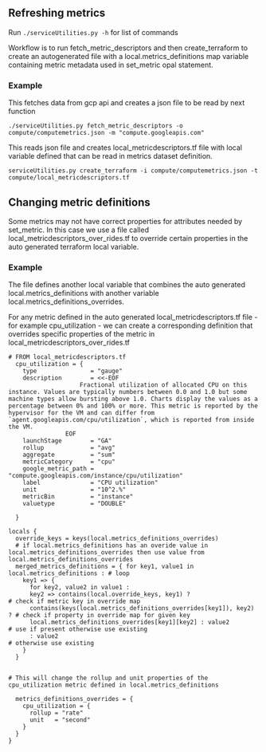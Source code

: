 ## Refreshing metrics
Run ```./serviceUtilities.py -h``` for list of commands

Workflow is to run fetch_metric_descriptors and then create_terraform to create an autogenerated file with a local.metrics_definitions map variable containing metric metadata used in set_metric opal statement.

### Example

This fetches data from gcp api and creates a json file to be read by next function
```
./serviceUtilities.py fetch_metric_descriptors -o compute/computemetrics.json -m "compute.googleapis.com"
```

This reads json file and creates local_metricdescriptors.tf file with local variable defined that can be read in metrics dataset definition.

```
serviceUtilities.py create_terraform -i compute/computemetrics.json -t compute/local_metricdescriptors.tf 
```

## Changing metric definitions
Some metrics may not have correct properties for attributes needed by set_metric.  In this case we use a file called local_metricdescriptors_over_rides.tf to override certain properties in the auto generated terraform local variable.

### Example
The file defines another local variable that combines the auto generated local.metrics_definitions with another variable local.metrics_definitions_overrides.

For any metric defined in the auto generated local_metricdescriptors.tf file - for example cpu_utilization - we can create a corresponding definition that overrides specific properties of the metric in local_metricdescriptors_over_rides.tf

```
# FROM local_metricdescriptors.tf
  cpu_utilization = {
    type               = "gauge"
    description        = <<-EOF
                    Fractional utilization of allocated CPU on this instance. Values are typically numbers between 0.0 and 1.0 but some machine types allow bursting above 1.0. Charts display the values as a percentage between 0% and 100% or more. This metric is reported by the hypervisor for the VM and can differ from `agent.googleapis.com/cpu/utilization`, which is reported from inside the VM.
                EOF
    launchStage        = "GA"
    rollup             = "avg"
    aggregate          = "sum"
    metricCategory     = "cpu"
    google_metric_path = "compute.googleapis.com/instance/cpu/utilization"
    label              = "CPU utilization"
    unit               = "10^2.%"
    metricBin          = "instance"
    valuetype          = "DOUBLE"

  }
  ```

```
locals {
  override_keys = keys(local.metrics_definitions_overrides)
  # if local.metrics_definitions has an overide value in local.metrics_definitions_overrides then use value from local.metrics_definitions_overrides
  merged_metrics_definitions = { for key1, value1 in local.metrics_definitions : # loop
    key1 => {
      for key2, value2 in value1 :
      key2 => contains(local.override_keys, key1) ?                     # check if metric key in override map
      contains(keys(local.metrics_definitions_overrides[key1]), key2) ? # check if property in override map for given key
      local.metrics_definitions_overrides[key1][key2] : value2          # use if present otherwise use existing
      : value2                                                          # otherwise use existing
    }
  }


# This will change the rollup and unit properties of the cpu_utilization metric defined in local.metrics_definitions 

  metrics_definitions_overrides = {
    cpu_utilization = {
      rollup = "rate"
      unit   = "second"
    }
  }
}


```

